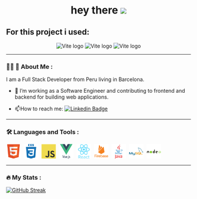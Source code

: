 
<h1 align="center">
  hey there
  <img src="https://media.giphy.com/media/hvRJCLFzcasrR4ia7z/giphy.gif" width="30px"/>
  
</h1>
<h2>For this project i used: </h2>

<p align="center">
    <img width="100px" src="https://upload.wikimedia.org/wikipedia/commons/9/95/Vue.js_Logo_2.svg" alt="Vite logo">
    <img width="100px" src="https://vitejs.dev/logo.svg" alt="Vite logo">
    <img width="150px" src="https://tailwindcss.com/_next/static/media/tailwindcss-mark.79614a5f61617ba49a0891494521226b.svg" alt="Vite logo">
</p>

---

### :man_technologist: :rocket: About Me :

I am a Full Stack Developer from Peru living in Barcelona.

- :telescope: I’m working as a Software Engineer and contributing to frontend and backend for building web applications.


- :mailbox:How to reach me: [![Linkedin Badge](https://img.shields.io/badge/-omar-blue?style=flat&logo=Linkedin&logoColor=white)](https://www.linkedin.com/in/omapero/)

---

### :hammer_and_wrench: Languages and Tools :

<div>


  <img src="https://github.com/devicons/devicon/blob/master/icons/html5/html5-original.svg" title="HTML5" alt="HTML" width="40" height="40"/>&nbsp;
  <img src="https://github.com/devicons/devicon/blob/master/icons/css3/css3-plain-wordmark.svg"  title="CSS3" alt="CSS" width="40" height="40"/>&nbsp;
  <img src="https://github.com/devicons/devicon/blob/master/icons/javascript/javascript-original.svg" title="JavaScript" alt="JavaScript" width="40" height="40"/>&nbsp;
      <img src="https://github.com/devicons/devicon/blob/master/icons/vuejs/vuejs-original-wordmark.svg" title="Vue" alt="Vue" width="40" height="40"/>&nbsp;
    <img src="https://github.com/devicons/devicon/blob/master/icons/react/react-original-wordmark.svg" title="React" alt="React" width="40" height="40"/>&nbsp;
  <img src="https://github.com/devicons/devicon/blob/master/icons/firebase/firebase-plain-wordmark.svg" title="Firebase" alt="Firebase" width="40" height="40"/>&nbsp;
    <img src="https://github.com/devicons/devicon/blob/master/icons/java/java-original-wordmark.svg" title="Java" alt="Java" width="40" height="40"/>&nbsp;
  <img src="https://github.com/devicons/devicon/blob/master/icons/mysql/mysql-original-wordmark.svg" title="MySQL"  alt="MySQL" width="40" height="40"/>&nbsp;
  <img src="https://github.com/devicons/devicon/blob/master/icons/nodejs/nodejs-original-wordmark.svg" title="NodeJS" alt="NodeJS" width="40" height="40"/>&nbsp;
</div>

---

### :fire: My Stats :


[![GitHub Streak](https://github-readme-streak-stats.herokuapp.com?user=omarjesusperezortiz&theme=dark-smoky)](https://git.io/streak-stats)
